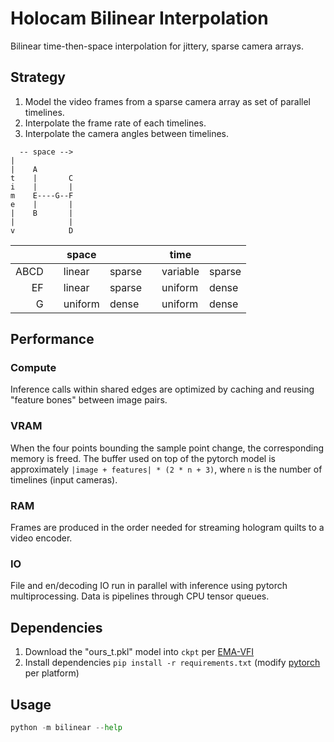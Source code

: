 # Holocam Bilinear Interpolation

Bilinear time-then-space interpolation for jittery, sparse camera arrays.

## Strategy

1. Model the video frames from a sparse camera array as set of parallel timelines.
2. Interpolate the frame rate of each timelines.
3. Interpolate the camera angles between timelines.

```
  -- space -->
|
|    A
t    |       C
i    |       |
m    E----G--F
e    |       |
|    B       |
|            |
v            D
```

|      | | space    |        | | time     |        |
|-----:|-|----------|--------|-|----------|--------|
| ABCD | | linear   | sparse | | variable | sparse |
|   EF | | linear   | sparse | | uniform  | dense  |
|    G | | uniform  | dense  | | uniform  | dense  |

## Performance

### Compute

Inference calls within shared edges are optimized by caching and reusing "feature bones" between image pairs.

### VRAM

When the four points bounding the sample point change, the corresponding memory is freed. The buffer used on top of the pytorch model is approximately `|image + features| * (2 * n + 3)`, where `n` is the number of timelines (input cameras).

### RAM

Frames are produced in the order needed for streaming hologram quilts to a video encoder.

### IO

File and en/decoding IO run in parallel with inference using pytorch multiprocessing. Data is pipelines through CPU tensor queues.

## Dependencies

1. Download the "ours_t.pkl" model into `ckpt` per [EMA-VFI]
2. Install dependencies `pip install -r requirements.txt` (modify [pytorch] per platform)

[EMA-VFI]: https://github.com/MCG-NJU/EMA-VFI#sunglassesplay-with-demos
[pytorch]: https://pytorch.org/get-started/locally/

## Usage

```py
python -m bilinear --help
```
